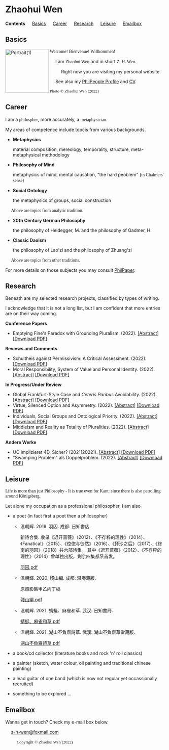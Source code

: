 # Zhaohui Wen

**Contents** &#8195; [Basics](#basics) &#8195; [Career](#career) &#8195; [Research](#research) &#8195; [Leisure](#leisure) &#8195; [Emailbox](#emailbox)

## Basics

<img width="137" alt="Portrait(1)" src="https://user-images.githubusercontent.com/104066883/169487820-faefead2-61da-4e14-841a-f7c1fce400b0.png" align="left">

<p><font face="GEORGIA">Welcome! Bienvenue! Willkommen!</font></p>

&#8195; I am <font face="GEORGIA">Zhaohui Wen</font> and in short <font face="GEORGIA">Z. H. Wen</font>.

&#8195; &#8195; Right now you are visiting my personal website.

&#8195; See also my [PhilPeople Profile](https://philpeople.org/profiles/zhaohui-wen) and [CV](https://www.docdroid.net/fYa6qXn/cv-pdf).

<font face="GEORGIA" font size="2">Photo ℗ Zhaohui Wen (2022)</font>

## Career

I am a <font face="GEORGIA">philospher</font>, more accurately, a <font face="GEORGIA">metaphysician</font>.

My areas of competence include topcis from various backgrounds.

- **Metaphysics**

  material composition, mereology, temporality, structure, meta-metaphysical methodology

- **Philosophy of Mind**

  metaphysics of mind, mental causation, "the hard peoblem" (<font face="GEORGIA">in Chalmers' sense</font>)

- **Social Ontology**

  the metaphysics of groups, social construction
  
<p> &#8195; <font face="GEORGIA">Above are topics from analytic tradition.</font></p>

- **20th Century German Philosophy**

  the philosophy of Heidegger, M. and the philosophy of Gadmer, H.

- **Classic Daoism**

  the philosophy of Lao'zi and the philosophy of Zhuang'zi
  
<p> &#8195; <font face="GEORGIA">Above are topics from other traditions.</font></p>

For more details on those subjects you may consult [PhilPaper](https://philpapers.org/).

## Research

Beneath are my selected research projects, classified by types of writing.

I acknowledge that it is not a long list, but I am confident that more entries are on their way coming.

**Conference Papers**

- Emptying Fine's Paradox with Grounding Pluralism. (2022). [[Abstract]](https://philpapers.org/rec/WENREF) [[Download PDF]](https://philpapers.org/archive/WENREF.pdf)

**Reviews and Comments**

- Schultheis against Permissivism: A Critical Assessment. (2022). [[Download PDF]](https://docdro.id/kd5Xb8A)
- Moral Responsibility, System of Value and Personal Identity. (2022). [[Abstract]](https://philpapers.org/rec/WENMRS) [[Download PDF]](https://philpapers.org/archive/WENMRS.pdf)

**In Progress/Under Review**

- Global Frankfurt-Style Case and _Ceteris Paribus_ Avoidability. (2022). [[Abstract]](https://philpapers.org/rec/WENGFC) [[Download PDF]](https://philpapers.org/archive/WENGFC.pdf)
- Virtue, Silenced Option and Asymmetry. (2022). [[Abstract]](https://philpapers.org/rec/WENVSO) [[Download PDF]](https://philpapers.org/archive/WENVSO.pdf)
- Individuals, Social Groups and Ontological Priority. (2022). [[Abstract]](https://philpapers.org/rec/WENISG) [[Download PDF]](https://philpapers.org/archive/WENISG.pdf)
- Middleism and Reality as Totality of Pluralities. (2022). [[Abstract]](https://philpapers.org/rec/WENMAR-5) [[Download PDF]](https://philpapers.org/archive/WENMAR-5.pdf)

**Andere Werke**

- UC Implizieret 4D, Sicher? (2021[2022]). [[Abstract]](https://philpapers.org/rec/WENEFP-3) [[Download PDF]](https://philpapers.org/archive/WENEFP-3.pdf)
- "Swamping Problem" als Doppelproblem. (2022). [[Abstract]](https://philpapers.org/rec/WENSPA-2) [[Download PDF]](https://philpapers.org/archive/WENSPA-2.pdf)

## Leisure

<p><font face="GEORGIA">Life is more than just Philosophy - It is true even for Kant: since there is also patrolling around Königsberg.</font></p>

Let alone my occupation as a professional philosopher, I am also

- a poet (in fact first a poet then a philosopher)
  - 温朝辉. 2018. 羽囚. 成都: 日知書店.
    
    新诗合集. 收录《迟开蔷薇》（2012）、《不存粹的理性》（2014）、《Fanatical》（2015）、《倥偬与徒然》（2016）、《怀沙之后》（2017）、《终南的羽囚》（2018）共六部诗集。
    其中《迟开蔷薇》（2012）、《不存粹的理性》（2014）曾单独出版，剩余四集都系首发。
    
    [羽囚.pdf](https://github.com/Zhaohui-Wen/Homepage/files/9177358/default.pdf)
    
  - 溫朝輝. 2020. 殘山編. 成都: 潛庵藏版.
    
    原照影集甲乙丙丁稿
    
    [殘山編.pdf](https://github.com/Zhaohui-Wen/Homepage/files/9177373/default.pdf)
    
  - 温朝辉. 2021. 蜻蜓、麻雀和草. 武汉: 日知書局.
    
    [蜻蜓、麻雀和草.pdf](https://github.com/Zhaohui-Wen/Homepage/files/9177379/default.pdf)
  
  - 溫朝輝. 2021. 湖山不負齋詩草. 武漢: 湖山不負齋草堂藏版.
    
    [湖山不負齋詩草.pdf](https://github.com/Zhaohui-Wen/Homepage/files/9177375/default.pdf)
    
- a book/cd collector (literature books and rock 'n' roll classics)

- a painter (sketch, water colour, oil painting and traditional chinese painting)

- a lead guitar of one band (which is now not regular yet occassionally recruited)

- something to be explored ...

## Emailbox

Wanna get in touch? Check my e-mail box below.

&#8195; <a href="mailto:z-h-wen@foxmail.com">z-h-wen@foxmail.com</a>

&#8195; &#8195; <font face="GEORGIA" font size="2">Copyright © Zhaohui Wen (2022)</font>

